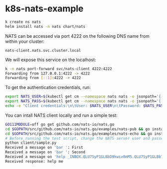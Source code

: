 # k8s-nats-example

```bash
k create ns nats
helm install nats -n nats chart/nats
```

NATS can be accessed via port 4222 on the following DNS name from within your cluster:

`nats-client.nats.svc.cluster.local`

We will expose this service on the localhost:

```bash
k -n nats port-forward svc/nats-client 4222:4222
Forwarding from 127.0.0.1:4222 -> 4222
Forwarding from [::1]:4222 -> 4222
```

To get the authentication credentials, run:

```bash 
export NATS_USER=$(kubectl get cm --namespace nats nats -o jsonpath='{.data.*}' | grep -m 1 user | awk '{print $2}' | tr -d '"')
export NATS_PASS=$(kubectl get cm --namespace nats nats -o jsonpath='{.data.*}' | grep -m 1 password | awk '{print $2}' | tr -d '"')
echo -e "Client credentials:\n\tUser: $NATS_USER\n\tPassword: $NATS_PASS"
```

You can intall NATS client locally and run a simple test:

```bash
GO111MODULE=off go get github.com/nats-io/nats.go
cd $GOPATH/src/github.com/nats-io/nats.go/examples/nats-pub && go install && cd
cd $GOPATH/src/github.com/nats-io/nats.go/examples/nats-echo && go install && cd
# Before running the test script, change the NATS server user and password <nats://NATS_USER:NATS_PASS@localhost:4222>
python client/sample.py
Received a message on 'bar ': First
Received a message on 'bar ': Second
Received a message on 'help _INBOX.QLU7SyP1GLBbD9kwsv0mM5.QLU7SyP1GLBbTEkwsv0mM5': help me
Received response: help me
```
